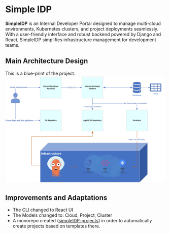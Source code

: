 # Simple IDP

**SimpleIDP** is an Internal Developer Portal designed to manage multi-cloud environments, Kubernetes clusters, and project deployments seamlessly. With a user-friendly interface and robust backend powered by Django and React, SimpleIDP simplifies infrastructure management for development teams.

## Main Architecture Design
This is a blue-print of the project.
![image](images/main-arch.png)

## Improvements and Adaptations
* The CLI changed to React UI
* The Models changed to: Cloud, Project, Cluster
* A monorepo created ([simpleIDP-projects](https://github.com/rezachalak/simpleIDP-projects)) in order to automatically create projects based on templates there.

